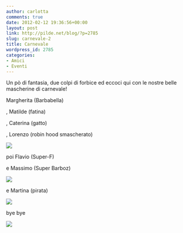 ```yaml
---
author: carlotta
comments: true
date: 2012-02-12 19:36:56+00:00
layout: post
link: http://pilde.net/blog/?p=2785
slug: carnevale-2
title: Carnevale
wordpress_id: 2785
categories:
- Amici
- Eventi
---
```


Un pò di fantasia, due colpi di forbice ed eccoci qui con le nostre belle mascherine di carnevale!

Margherita (Barbabella)


, Matilde (fatina)


, Caterina (gatto)


, Lorenzo (robin hood smascherato)




![]({{baseurl}}/uploads/2012/02/mascherine11.jpg)




poi Flavio (Super-F)


 e Massimo (Super Barboz)




![]({{baseurl}}/uploads/2012/02/super_f.jpg)




e Martina (pirata)




![]({{baseurl}}/uploads/2012/02/martina_pirata.jpg)




bye bye

![]({{baseurl}}/uploads/2012/02/mascherine_bside.jpg)




